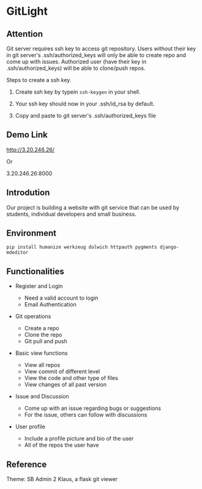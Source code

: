 # GitLight

## Attention

Git server requires ssh key to access git repository. Users without their key in git server's .ssh/authorized_keys will only be able to create repo and come up with issues. Authorized user (have their key in .ssh/authorized_keys) will be able to clone/push repos.

Steps to create a ssh key.

1. Create ssh key by typein `ssh-keygen` in your shell.

2. Your ssh key should now in your .ssh/id_rsa by default.

3. Copy and paste to git server's .ssh/authorized_keys file

## Demo Link

http://3.20.246.26/

Or

3.20.246.26:8000

## Introdution

Our project is building a website with git service that can be used by students, individual developers and small business. 

## Environment

`pip install humanize werkzeug dulwich httpauth pygments django-mdeditor `

## Functionalities

* Register and Login
	* Need a valid account to login
	* Email Authentication

* Git operations
	* Create a repo
	* Clone the repo
	* Git pull and push

* Basic view functions
	* View all repos
	* View commit of different level
	* View the code and other type of files
	* View changes of all past version

* Issue and Discussion
	* Come up with an issue regarding bugs or suggestions
	* For the issue, others can follow with discussions

* User profile
	* Include a profile picture and bio of the user
	* All of the repos the user have

## Reference

Theme: SB Admin 2
Klaus, a flask git viewer

